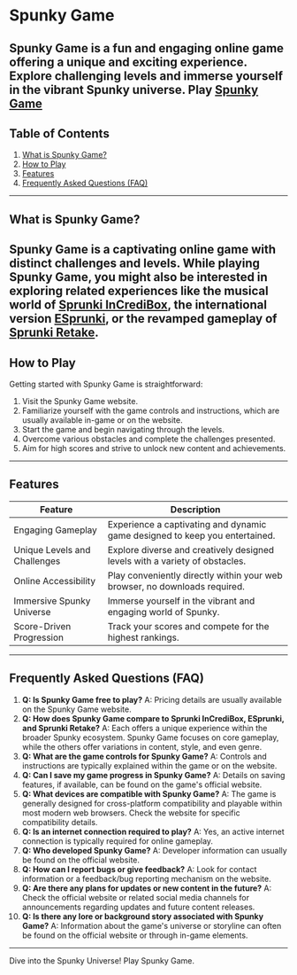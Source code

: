 # Spunky Game
Spunky Game is a fun and engaging online game offering a unique and exciting experience. Explore challenging levels and immerse yourself in the vibrant Spunky universe. Play [Spunky Game](https://spunky.game/)
---
## Table of Contents
1. [What is Spunky Game?](#what-is-spunky-game)
2. [How to Play](#how-to-play)
3. [Features](#features)
4. [Frequently Asked Questions (FAQ)](#faq)
---
## What is Spunky Game? <a name="what-is-spunky-game"></a>
Spunky Game is a captivating online game with distinct challenges and levels. While playing Spunky Game, you might also be interested in exploring related experiences like the musical world of [Sprunki InCrediBox](https://sprunkiy.com/), the international version [ESprunki](https://esprunki.com/), or the revamped gameplay of [Sprunki Retake](https://sprunkiretake.org/).
---
## How to Play <a name="how-to-play"></a>
Getting started with Spunky Game is straightforward:
1. Visit the Spunky Game website.
2. Familiarize yourself with the game controls and instructions, which are usually available in-game or on the website.
3. Start the game and begin navigating through the levels.
4. Overcome various obstacles and complete the challenges presented.
5. Aim for high scores and strive to unlock new content and achievements.
---
## Features <a name="features"></a>
| Feature | Description |
|---|---|
| Engaging Gameplay | Experience a captivating and dynamic game designed to keep you entertained. |
| Unique Levels and Challenges | Explore diverse and creatively designed levels with a variety of obstacles. |
| Online Accessibility | Play conveniently directly within your web browser, no downloads required. |
| Immersive Spunky Universe | Immerse yourself in the vibrant and engaging world of Spunky. |
| Score-Driven Progression | Track your scores and compete for the highest rankings. |
---
## Frequently Asked Questions (FAQ) <a name="faq"></a>
1. **Q: Is Spunky Game free to play?** A: Pricing details are usually available on the Spunky Game website.
2. **Q: How does Spunky Game compare to Sprunki InCrediBox, ESprunki, and Sprunki Retake?** A: Each offers a unique experience within the broader Spunky ecosystem. Spunky Game focuses on core gameplay, while the others offer variations in content, style, and even genre.
3. **Q: What are the game controls for Spunky Game?** A: Controls and instructions are typically explained within the game or on the website.
4. **Q: Can I save my game progress in Spunky Game?** A:  Details on saving features, if available, can be found on the game's official website.
5. **Q: What devices are compatible with Spunky Game?** A: The game is generally designed for cross-platform compatibility and playable within most modern web browsers. Check the website for specific compatibility details.
6. **Q: Is an internet connection required to play?** A: Yes, an active internet connection is typically required for online gameplay.
7. **Q: Who developed Spunky Game?** A:  Developer information can usually be found on the official website.
8. **Q: How can I report bugs or give feedback?** A:  Look for contact information or a feedback/bug reporting mechanism on the website.
9. **Q: Are there any plans for updates or new content in the future?** A:  Check the official website or related social media channels for announcements regarding updates and future content releases.
10. **Q: Is there any lore or background story associated with Spunky Game?** A: Information about the game's universe or storyline can often be found on the official website or through in-game elements.
---
Dive into the Spunky Universe! Play Spunky Game.
